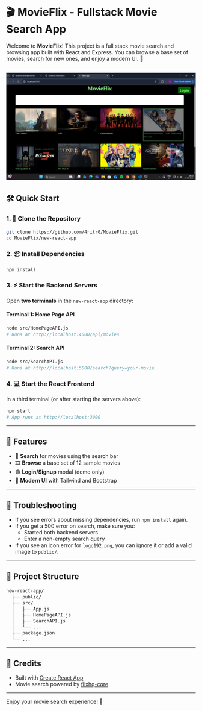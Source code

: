 # 🎬 MovieFlix - Fullstack Movie Search App

Welcome to **MovieFlix**! This project is a full stack movie search and browsing app built with React and Express. You can browse a base set of movies, search for new ones, and enjoy a modern UI. 🚀

![MovieFlix Screenshot](public/MovieFlix.png)
---

## 🛠️ Quick Start

### 1. 🚚 Clone the Repository

```bash
git clone https://github.com/4ritr0/MovieFlix.git
cd MovieFlix/new-react-app
```

### 2. 📦 Install Dependencies

```bash
npm install
```

### 3. ⚡ Start the Backend Servers

Open **two terminals** in the `new-react-app` directory:

#### Terminal 1: Home Page API

```bash
node src/HomePageAPI.js
# Runs at http://localhost:4000/api/movies
```

#### Terminal 2: Search API

```bash
node src/SearchAPI.js
# Runs at http://localhost:5000/search?query=your-movie
```

### 4. 💻 Start the React Frontend

In a third terminal (or after starting the servers above):

```bash
npm start
# App runs at http://localhost:3000
```

---

## 📝 Features

- 🔎 **Search** for movies using the search bar
- 🎞️ **Browse** a base set of 12 sample movies
- 🟢 **Login/Signup** modal (demo only)
- 🌙 **Modern UI** with Tailwind and Bootstrap

---

## 🐞 Troubleshooting

- If you see errors about missing dependencies, run `npm install` again.
- If you get a 500 error on search, make sure you:
  - Started both backend servers
  - Enter a non-empty search query
- If you see an icon error for `logo192.png`, you can ignore it or add a valid image to `public/`.

---

## 📂 Project Structure

```
new-react-app/
  ├── public/
  ├── src/
  │   ├── App.js
  │   ├── HomePageAPI.js
  │   ├── SearchAPI.js
  │   └── ...
  ├── package.json
  └── ...
```

---

## 🙌 Credits

- Built with [Create React App](https://github.com/facebook/create-react-app)
- Movie search powered by [flixhq-core](https://www.npmjs.com/package/flixhq-core)

---

Enjoy your movie search experience! 🍿

